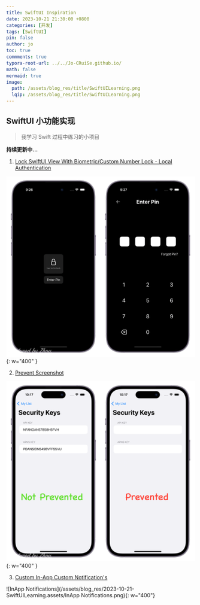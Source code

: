 ```yaml
---
title: SwiftUI Inspiration
date: 2023-10-21 21:30:00 +0800
categories: [开发]
tags: [SwiftUI]
pin: false
author: jo
toc: true
commments: true
typora-root-url: ../../Jo-CRuiSe.github.io/
math: false
mermaid: true
image: 
  path: /assets/blog_res/title/SwiftUILearning.png
  lqip: /assets/blog_res/title/SwiftUILearning.png
---
```


## SwiftUI 小功能实现

> 我学习 Swift 过程中练习的小项目

**持续更新中...**

1. [Lock SwiftUI View With Biometric/Custom Number Lock - Local Authentication](https://www.youtube.com/watch?v=H7LH5xYUn6s)

![LockSwiftUIView](/assets/blog_res/2023-10-21-SwiftUILearning.assets/LockSwiftUIView.png){: w="400" }

2. [Prevent Screenshot](https://www.youtube.com/watch?v=viao1kTWBoY)


![PreventScreenshot](/assets/blog_res/2023-10-21-SwiftUILearning.assets/PreventScreenshot.png){: w="400" }

3. [Custom In-App Custom Notification's](https://www.youtube.com/watch?v=MPp7b9bIUPY)

![InApp Notifications](/assets/blog_res/2023-10-21-SwiftUILearning.assets/InApp Notifications.png){: w="400"}
